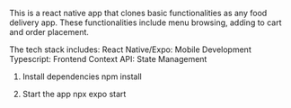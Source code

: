 This is a react native app that clones basic functionalities as any food
delivery app. These functionalities include menu browsing, adding to
cart and order placement.

The tech stack includes:
React Native/Expo: Mobile Development
Typescript: Frontend 
Context API: State Management

1. Install dependencies
npm install

2. Start the app
npx expo start
